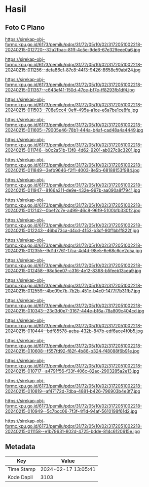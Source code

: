 # Hasil

## Foto C Plano

https://sirekap-obj-formc.kpu.go.id/6173/pemilu/pdpr/31/72/05/10/02/3172051002218-20240215-012720--32a2fbac-81ff-4c5e-9de6-67e329eee0a6.jpg

https://sirekap-obj-formc.kpu.go.id/6173/pemilu/pdpr/31/72/05/10/02/3172051002218-20240215-011256--defa86cf-87c8-44f3-9426-8658e59abf24.jpg

https://sirekap-obj-formc.kpu.go.id/6173/pemilu/pdpr/31/72/05/10/02/3172051002218-20240215-011357--c643ef41-150d-47ce-bf7e-ff8293fb1df4.jpg

https://sirekap-obj-formc.kpu.go.id/6173/pemilu/pdpr/31/72/05/10/02/3172051002218-20240215-011503--708e9cc4-0eff-495a-a1ce-e6a7be1ce8fe.jpg

https://sirekap-obj-formc.kpu.go.id/6173/pemilu/pdpr/31/72/05/10/02/3172051002218-20240215-011605--79005e46-78b1-444a-b4af-cad48a4a4449.jpg

https://sirekap-obj-formc.kpu.go.id/6173/pemilu/pdpr/31/72/05/10/02/3172051002218-20240215-011746--b0c2a51b-13f8-4d62-9201-ab027c8c3201.jpg

https://sirekap-obj-formc.kpu.go.id/6173/pemilu/pdpr/31/72/05/10/02/3172051002218-20240215-011849--3efb9646-f2f1-4003-8e5b-68188153f984.jpg

https://sirekap-obj-formc.kpu.go.id/6173/pemilu/pdpr/31/72/05/10/02/3172051002218-20240215-011947--8166a311-de9e-432e-997b-aa090a8f7941.jpg

https://sirekap-obj-formc.kpu.go.id/6173/pemilu/pdpr/31/72/05/10/02/3172051002218-20240215-012142--0bef2c7e-a499-46c8-96f9-5100bfb330f2.jpg

https://sirekap-obj-formc.kpu.go.id/6173/pemilu/pdpr/31/72/05/10/02/3172051002218-20240215-012243--46bd73ca-d4cd-4153-b3cf-90f1bb1f822f.jpg

https://sirekap-obj-formc.kpu.go.id/6173/pemilu/pdpr/31/72/05/10/02/3172051002218-20240215-012355--9d1d7761-17ca-4d4d-98e5-6e68c6ce2c5a.jpg

https://sirekap-obj-formc.kpu.go.id/6173/pemilu/pdpr/31/72/05/10/02/3172051002218-20240215-012458--98d5ee07-c316-4e12-8398-b5feeb13cea9.jpg

https://sirekap-obj-formc.kpu.go.id/6173/pemilu/pdpr/31/72/05/10/02/3172051002218-20240215-012559--4bc09e7b-7b2b-451e-b4c0-1477f7b31fb7.jpg

https://sirekap-obj-formc.kpu.go.id/6173/pemilu/pdpr/31/72/05/10/02/3172051002218-20240215-010343--23d3d0e7-3167-444e-b16a-78a809c404cd.jpg

https://sirekap-obj-formc.kpu.go.id/6173/pemilu/pdpr/31/72/05/10/02/3172051002218-20240215-010444--bdf85578-aeba-432b-847b-edf6ace4f0b5.jpg

https://sirekap-obj-formc.kpu.go.id/6173/pemilu/pdpr/31/72/05/10/02/3172051002218-20240215-010608--f557fd92-f82f-4b86-b324-f48088f6b91e.jpg

https://sirekap-obj-formc.kpu.go.id/6173/pemilu/pdpr/31/72/05/10/02/3172051002218-20240215-010717--a4791f56-f33f-406c-82ac-2903285a2e13.jpg

https://sirekap-obj-formc.kpu.go.id/6173/pemilu/pdpr/31/72/05/10/02/3172051002218-20240215-010819--af47172d-7dba-4881-b426-796903b4e3f7.jpg

https://sirekap-obj-formc.kpu.go.id/6173/pemilu/pdpr/31/72/05/10/02/3172051002218-20240215-010949--5c7bcc06-7f3f-4f1d-94af-5610198f61d2.jpg

https://sirekap-obj-formc.kpu.go.id/6173/pemilu/pdpr/31/72/05/10/02/3172051002218-20240215-011158--e1b79631-802d-4725-bdde-814c6120615e.jpg


## Metadata

| Key        | Value               |
| ---------- | ------------------- |
| Time Stamp | 2024-02-17 13:05:41 |
| Kode Dapil | 3103                |



